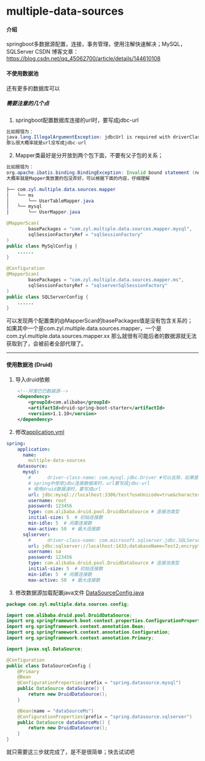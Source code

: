 # multiple-data-sources
#### 介绍
springboot多数据源配置，连接，事务管理，使用注解快速解决；MySQL，SQLServer
CSDN 博客文章：https://blog.csdn.net/qq_45062700/article/details/144610108
#### 不使用数据池
还有更多的数据库可以
##### 需要注意的几个点
1. springboot配置数据库连接的url时，要写成jdbc-url
```java
比如报错为：
java.lang.IllegalArgumentException: jdbcUrl is required with driverClassName.
那么很大概率就是url没写成jdbc-url
```
2. Mapper类最好是分开放到两个包下面，不要有父子包的关系；
```java
比如报错为：
org.apache.ibatis.binding.BindingException: Invalid bound statement (not found): com.zyl.multiple.data.sources.mapper.xx.XxxMapper.getXxUser
大概率就是Mapper类放置的包没弄好，可以根据下面的内容，仔细理解
```
```java
├── com.zyl.multiple.data.sources.mapper
│   └── ms
│       └── UserTableMapper.java
│   └── mysql
│       └── UserMapper.java
```
```java
@MapperScan(
        basePackages = "com.zyl.multiple.data.sources.mapper.mysql",
        sqlSessionFactoryRef = "sqlSessionFactory"
)
public class MySqlConfig {
    ......
}
```
```java
@Configuration
@MapperScan(
        basePackages = "com.zyl.multiple.data.sources.mapper.ms",
        sqlSessionFactoryRef = "sqlserverSqlSessionFactory"
)
public class SQLServerConfig {
    ......
}
```
可以发现两个配置类的@MapperScan的basePackages值是没有包含关系的；
如果其中一个是com.zyl.multiple.data.sources.mapper，一个是com.zyl.multiple.data.sources.mapper.xx
那么就很有可能后者的数据源就无法获取到了，会被前者全部代理了。

---
#### 使用数据池 (Druid)
1. 导入druid依赖
```xml
    <!--阿里巴巴数据源-->
    <dependency>
        <groupId>com.alibaba</groupId>
        <artifactId>druid-spring-boot-starter</artifactId>
        <version>1.1.10</version>
    </dependency>
```
2. 修改[application.yml](src%2Fmain%2Fresources%2Fapplication.yml)
```yaml
spring:
    application:
      name:
        multiple-data-sources
    datasource:
      mysql:
        #      driver-class-name: com.mysql.jdbc.Driver #可以去除，如果是特殊版本，可以自己导入
        # spring中使用jdbc连接数据库时，url要写成jdbc-url
        # 使用druid数据源时，要写成url
        url: jdbc:mysql://localhost:3306/test?useUnicode=true&characterEncoding=utf-8&useAffectedRows=true&allowMultiQueries=true
        username: root
        password: 123456
        type: com.alibaba.druid.pool.DruidDataSource # 连接池类型
        initial-size: 5  # 初始连接数
        min-idle: 5  # 闲置连接数
        max-active: 50  # 最大连接数
      sqlserver:
        #      driver-class-name: com.microsoft.sqlserver.jdbc.SQLServerDriver #可以去除，如果是特殊版本，可以自己导入
        url: jdbc:sqlserver://localhost:1433;databaseName=Test2;encrypt=false;trustServerCertificate=false;
        username: sa
        password: 123456
        type: com.alibaba.druid.pool.DruidDataSource # 连接池类型
        initial-size: 5  # 初始连接数
        min-idle: 5  # 闲置连接数
        max-active: 50  # 最大连接数
```

3. 修改数据源加载配置java文件 [DataSourceConfig.java](src%2Fmain%2Fjava%2Fcom%2Fzyl%2Fmultiple%2Fdata%2Fsources%2Fconfig%2FDataSourceConfig.java)
```java
package com.zyl.multiple.data.sources.config;

import com.alibaba.druid.pool.DruidDataSource;
import org.springframework.boot.context.properties.ConfigurationProperties;
import org.springframework.context.annotation.Bean;
import org.springframework.context.annotation.Configuration;
import org.springframework.context.annotation.Primary;

import javax.sql.DataSource;

@Configuration
public class DataSourceConfig {
    @Primary
    @Bean
    @ConfigurationProperties(prefix = "spring.datasource.mysql")
    public DataSource dataSource() {
        return new DruidDataSource();
    }

    @Bean(name = "dataSourceMs")
    @ConfigurationProperties(prefix = "spring.datasource.sqlserver")
    public DataSource dataSourceMs() {
        return new DruidDataSource();
    }
}
```
就只需要这三步就完成了，是不是很简单；快去试试吧

